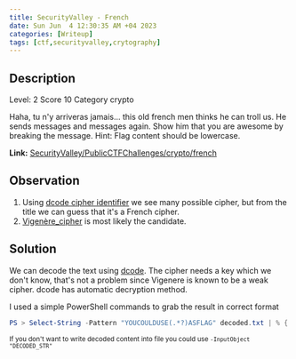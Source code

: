 ```yaml
---
title: SecurityValley - French
date: Sun Jun  4 12:30:35 AM +04 2023
categories: [Writeup]
tags: [ctf,securityvalley,crytography]
---
```


## Description

Level: 2 Score 10 Category crypto

Haha, tu n'y arriveras jamais... this old french men thinks he can troll us. He sends messages and messages again. Show him that you are awesome by breaking the message. Hint: Flag content should be lowercase.

**Link:** [SecurityValley/PublicCTFChallenges/crypto/french](https://github.com/SecurityValley/PublicCTFChallenges/blob/master/crypto/french/message.txt)

## Observation 

1. Using [dcode cipher identifier](https://www.dcode.fr/cipher-identifier) we see many possible cipher, but from the title we can guess that it's a French cipher.
2. [Vigenère_cipher](https://www.wikiwand.com/en/Vigen%C3%A8re_cipher#introduction) is most likely the candidate.

 
## Solution

We can decode the text using [dcode](https://www.dcode.fr/vigenere-cipher). The cipher needs a key which we don't know, that's not a problem since Vigenere is known to be a weak cipher. dcode has automatic decryption method.

I used a simple PowerShell commands to grab the result in correct format

```powershell
PS > Select-String -Pattern "YOUCOULDUSE(.*?)ASFLAG" decoded.txt | % { $match= $_.Matches.Groups[1].Value.ToLower(); echo "SecVal{${match}}" }
```

<small>If you don't want to write decoded content into file you could use `-InputObject "DECODED_STR"`</small>